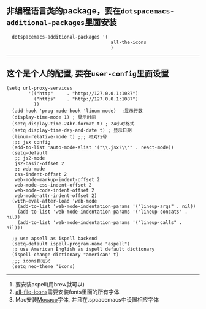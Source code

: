 ## 非编程语言类的package，要在```dotspacemacs-additional-packages```里面安装
```
  dotspacemacs-additional-packages '(
                                      all-the-icons
                                      )
```

---
## 这个是个人的配置, 要在```user-config```里面设置
```
(setq url-proxy-services
        '(("http"     . "http://127.0.0.1:1087")
          ("https"    . "http://127.0.0.1:1087")
          ))
  (add-hook 'prog-mode-hook 'linum-mode)  ;显示行数
  (display-time-mode 1) ; 显示时间
  (setq display-time-24hr-format t) ; 24小时格式
  (setq display-time-day-and-date t) ; 显示日期
  (linum-relative-mode t) ;;; 相对行号
  ;;; jsx config
  (add-to-list 'auto-mode-alist '("\\.jsx?\\'" . react-mode))
  (setq-default
   ;; js2-mode
   js2-basic-offset 2
   ;; web-mode
   css-indent-offset 2
   web-mode-markup-indent-offset 2
   web-mode-css-indent-offset 2
   web-mode-code-indent-offset 2
   web-mode-attr-indent-offset 2)
  (with-eval-after-load 'web-mode
    (add-to-list 'web-mode-indentation-params '("lineup-args" . nil))
    (add-to-list 'web-mode-indentation-params '("lineup-concats" . nil))
    (add-to-list 'web-mode-indentation-params '("lineup-calls" . nil)))

  ;; use apsell as ispell backend
  (setq-default ispell-program-name "aspell")
  ;; use American English as ispell default dictionary
  (ispell-change-dictionary "american" t)
  ;;; icons自定义
  (setq neo-theme 'icons)
```
-------

1. 要安装aspell(用brew就可以)
2. [all-file-icons](https://github.com/domtronn/all-the-icons.el)需要安装fonts里面的所有字体
3. Mac安装[Mocaco](https://github.com/todylu/monaco.ttf)字体, 并且在.spcacemacs中设置相应字体
